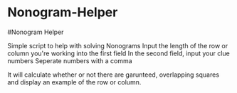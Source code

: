 # Nonogram-Helper
#Nonogram Helper

Simple script to help with solving Nonograms
Input the length of the row or column you're working into the first field
In the second field, input your clue numbers
Seperate numbers with a comma

It will calculate whether or not there are garunteed, overlapping squares and display an example of the row or column.